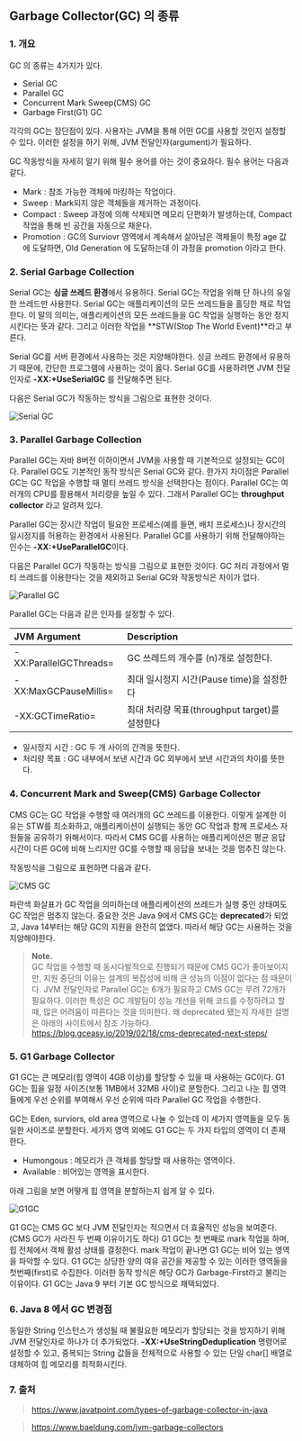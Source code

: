 ## Garbage Collector(GC) 의 종류

### 1. 개요

GC 의 종류는 4가지가 있다.

- Serial GC
- Parallel GC
- Concurrent Mark Sweep(CMS) GC
- Garbage First(G1) GC

각각의 GC는 장단점이 있다. 사용자는 JVM을 통해 어떤 GC를 사용할 것인지 설정할 수 있다.
이러한 설정을 하기 위해, JVM 전달인자(argument)가 필요하다.

GC 작동방식을 자세히 알기 위해 필수 용어를 아는 것이 중요하다. 필수 용어는 다음과 같다.
- Mark : 참조 가능한 객체에 마킹하는 작업이다.
- Sweep : Mark되지 않은 객체들을 제거하는 과정이다.
- Compact : Sweep 과정에 의해 삭제되면 메모리 단편화가 발생하는데, Compact 작업을 통해
빈 공간을 자동으로 채운다.
- Promotion : GC의 Surviovr 영역에서 계속해서 살아남은 객체들이 특정 age 값에 도달하면, Old Generation
에 도달하는데 이 과정을 promotion 이라고 한다.

### 2. Serial Garbage Collection

Serial GC는 **싱글 쓰레드 환경**에서 유용하다. Serial GC는 작업을 위해 단 하나의 유일한
쓰레드만 사용한다. Serial GC는 애플리케이션의 모든 쓰레드들을 홀딩한 채로 작업한다. 이 말의 의미는,
애플리케이션의 모든 쓰레드들을 GC 작업을 실행하는 동안 정지시킨다는 뜻과 같다. 그리고 이러한 작업을
**STW(Stop The World Event)**라고 부른다.

Serial GC를 서버 환경에서 사용하는 것은 지양해야한다. 싱글 쓰레드 환경에서 유용하기 때문에,
간단한 프로그램에 사용하는 것이 옳다. Serial GC를 사용하려면 JVM 전달인자로 **-XX:+UseSerialGC**
를 전달해주면 된다.

다음은 Serial GC가 작동하는 방식을 그림으로 표현한 것이다.

![Serial GC](https://static.javatpoint.com/core/images/types-of-garbage-collector-in-java2.png)

### 3. Parallel Garbage Collection

Parallel GC는 자바 8버전 이하이면서 JVM을 사용할 때 기본적으로 설정되는 GC이다. Parallel GC도 기본적인 동작 방식은
Serial GC와 같다. 한가지 차이점은 Parallel GC는 GC 작업을 수행할 때 멀티 쓰레드 방식을 선택한다는 점이다.
Parallel GC는 여러개의 CPU를 활용해서 처리량을 높일 수 있다. 그래서 Parallel GC는 **throughput collector**
라고 알려져 있다.

Parallel GC는 장시간 작업이 필요한 프로세스(예를 들면, 배치 프로세스)나 장시간의 일시정지를 허용하는
환경에서 사용된다. Parallel GC를 사용하기 위해 전달해야하는 인수는 **-XX:+UseParallelGC**이다.

다음은 Parallel GC가 작동하는 방식을 그림으로 표현한 것이다. GC 처리 과정에서 멀티 쓰레드를 이용한다는 것을
제외하고 Serial GC와 작동방식은 차이가 없다.

![Parallel GC](https://static.javatpoint.com/core/images/types-of-garbage-collector-in-java3.png)

Parallel GC는 다음과 같은 인자를 설정할 수 있다.

| JVM Argument              | Description                        |
|:--------------------------|:-----------------------------------|
| -XX:ParallelGCThreads=<n> | GC 쓰레드의 개수를 (n)개로 설정한다.            |
| -XX:MaxGCPauseMillis=<t>  | 최대 일시정지 시간(Pause time)을 설정한다       |
| -XX:GCTimeRatio=<n>       | 최대 처리량 목표(throughput target)를 설정한다 |

- 일시정지 시간 : GC 두 개 사이의 간격을 뜻한다.
- 처리량 목표 : GC 내부에서 보낸 시간과 GC 외부에서 보낸 시간과의 차이를 뜻한다.

### 4. Concurrent Mark and Sweep(CMS) Garbage Collector

CMS GC는 GC 작업을 수행할 때 여러개의 GC 쓰레드를 이용한다. 이렇게 설계한 이유는
STW를 최소화하고, 애플리케이션이 실행되는 동안
GC 작업과 함께 프로세스 자원들을 공유하기 위해서이다. 따라서 CMS GC를 사용하는 애플리케이션은
평균 응답 시간이 다른 GC에 비해 느리지만 GC를 수행할 때 응답을 보내는 것을 멈추진 않는다.

작동방식을 그림으로 표현하면 다음과 같다.

![CMS GC](https://static.javatpoint.com/core/images/types-of-garbage-collector-in-java4.png)

파란색 화살표가 GC 작업을 의미하는데 애플리케이션의 쓰레드가 실행 중인 상태여도 GC 작업은 멈추지 않는다.
중요한 것은 Java 9에서 CMS GC는 **deprecated**가 되었고, Java 14부터는 해당 GC의 지원을
완전히 없앴다. 따라서 해당 GC는 사용하는 것을 지양해야한다.

> **Note.** <br>
> GC 작업을 수행할 때 동시다발적으로 진행되기 때문에 CMS GC가 좋아보이지만, 지원 중단의 이유는
> 설계의 복잡성에 비해 큰 성능의 이점이 없다는 점 때문이다. JVM 전달인자로 Parallel GC는 6개가 필요하고
> CMS GC는 무려 72개가 필요하다. 이러한 특성은 GC 개발팀이 성능 개선을 위해 코드를 수정하려고 할 때,
> 많은 어려움이 따른다는 것을 의미한다. 왜 deprecated 됐는지 자세한 설명은 아래의 사이트에서 참조 가능하다.<br>
> https://blog.gceasy.io/2019/02/18/cms-deprecated-next-steps/

### 5. G1 Garbage Collector

G1 GC는 큰 메모리(힙 영역이 4GB 이상)를 할당할 수 있을 때 사용하는 GC이다.
G1 GC는 힙을 일정 사이즈(보통 1MB에서 32MB 사이)로 분할한다. 그리고 나눈 힙 영역들에게
우선 순위를 부여해서 우선 순위에 따라 Parallel GC 작업을 수행한다.

GC는 Eden, surviors, old area 영역으로 나눌 수 있는데 이 세가지 영역들을 모두
동일한 사이즈로 분할한다. 세가지 영역 외에도 G1 GC는 두 가지 타입의 영역이 더 존재한다.

- Humongous : 메모리가 큰 객체를 할당할 때 사용하는 영역이다.
- Available : 비어있는 영역을 표시한다.

아래 그림을 보면 어떻게 힙 영역을 분할하는지 쉽게 알 수 있다.

![G1GC](https://static.javatpoint.com/core/images/types-of-garbage-collector-in-java5.png)

G1 GC는 CMS GC 보다 JVM 전달인자는 적으면서 더 효율적인 성능을 보여준다.(CMS GC가 사라진 두 번째 이유이기도 하다)
G1 GC는 첫 번째로 mark 작업을 하며, 힙 전체에서 객체 활성 상태를 결정한다. mark 작업이 끝나면 G1 GC는
비어 있는 영역을 파악할 수 있다. G1 GC는 상당한 양의 여유 공간을 제공할 수 있는 이러한 영역들을 첫번째(first)로 수집한다.
이러한 동작 방식은 해당 GC가 Garbage-First라고 불리는 이유이다. G1 GC는 Java 9 부터 
기본 GC 방식으로 채택되었다.

### 6. Java 8 에서 GC 변경점

동일한 String 인스턴스가 생성될 때 불필요한 메모리가 할당되는 것을 방지하기 위해 JVM 전달인자로
하나가 더 추가되었다. **-XX:+UseStringDeduplication** 명령어로 설정할 수 있고, 중복되는 String 값들을 전체적으로
사용할 수 있는 단일 char[] 배열로 대체하여 힙 메모리를 최적화시킨다.


### 7. 출처

> https://www.javatpoint.com/types-of-garbage-collector-in-java

> https://www.baeldung.com/jvm-garbage-collectors